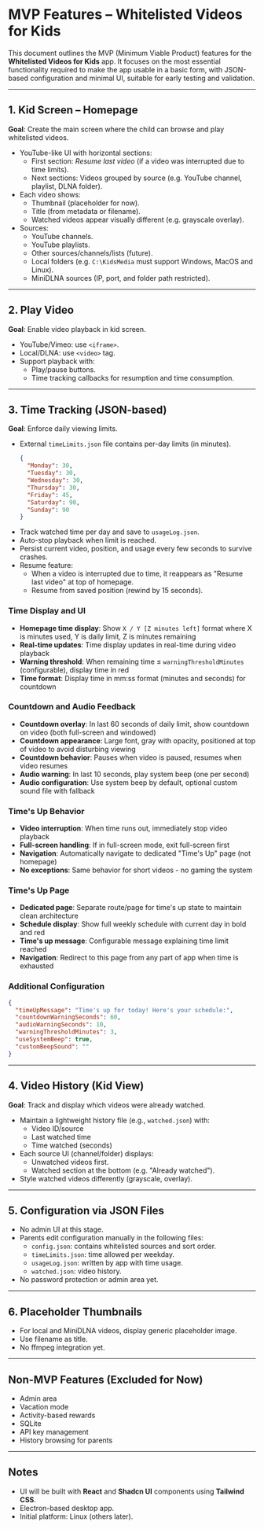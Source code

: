 # MVP Features – Whitelisted Videos for Kids

This document outlines the MVP (Minimum Viable Product) features for the **Whitelisted Videos for Kids** app. It focuses on the most essential functionality required to make the app usable in a basic form, with JSON-based configuration and minimal UI, suitable for early testing and validation.

---

## 1. Kid Screen – Homepage

**Goal**: Create the main screen where the child can browse and play whitelisted videos.

- YouTube-like UI with horizontal sections:
  - First section: *Resume last video* (if a video was interrupted due to time limits).
  - Next sections: Videos grouped by source (e.g. YouTube channel, playlist, DLNA folder).
- Each video shows:
  - Thumbnail (placeholder for now).
  - Title (from metadata or filename).
  - Watched videos appear visually different (e.g. grayscale overlay).
- Sources:
  - YouTube channels.
  - YouTube playlists.
  - Other sources/channels/lists (future).
  - Local folders (e.g. `C:\KidsMedia` must support Windows, MacOS and Linux).
  - MiniDLNA sources (IP, port, and folder path restricted).

---

## 2. Play Video

**Goal**: Enable video playback in kid screen.

- YouTube/Vimeo: use `<iframe>`.
- Local/DLNA: use `<video>` tag.
- Support playback with:
  - Play/pause buttons.
  - Time tracking callbacks for resumption and time consumption.

---

## 3. Time Tracking (JSON-based)

**Goal**: Enforce daily viewing limits.

- External `timeLimits.json` file contains per-day limits (in minutes).
  ```json
  {
    "Monday": 30,
    "Tuesday": 30,
    "Wednesday": 30,
    "Thursday": 30,
    "Friday": 45,
    "Saturday": 90,
    "Sunday": 90
  }
  ```
- Track watched time per day and save to `usageLog.json`.
- Auto-stop playback when limit is reached.
- Persist current video, position, and usage every few seconds to survive crashes.
- Resume feature:
  - When a video is interrupted due to time, it reappears as "Resume last video" at top of homepage.
  - Resume from saved position (rewind by 15 seconds).

### Time Display and UI

- **Homepage time display**: Show `X / Y [Z minutes left]` format where X is minutes used, Y is daily limit, Z is minutes remaining
- **Real-time updates**: Time display updates in real-time during video playback
- **Warning threshold**: When remaining time ≤ `warningThresholdMinutes` (configurable), display time in red
- **Time format**: Display time in mm:ss format (minutes and seconds) for countdown

### Countdown and Audio Feedback

- **Countdown overlay**: In last 60 seconds of daily limit, show countdown on video (both full-screen and windowed)
- **Countdown appearance**: Large font, gray with opacity, positioned at top of video to avoid disturbing viewing
- **Countdown behavior**: Pauses when video is paused, resumes when video resumes
- **Audio warning**: In last 10 seconds, play system beep (one per second)
- **Audio configuration**: Use system beep by default, optional custom sound file with fallback

### Time's Up Behavior

- **Video interruption**: When time runs out, immediately stop video playback
- **Full-screen handling**: If in full-screen mode, exit full-screen first
- **Navigation**: Automatically navigate to dedicated "Time's Up" page (not homepage)
- **No exceptions**: Same behavior for short videos - no gaming the system

### Time's Up Page

- **Dedicated page**: Separate route/page for time's up state to maintain clean architecture
- **Schedule display**: Show full weekly schedule with current day in bold and red
- **Time's up message**: Configurable message explaining time limit reached
- **Navigation**: Redirect to this page from any part of app when time is exhausted

### Additional Configuration

```json
{
  "timeUpMessage": "Time's up for today! Here's your schedule:",
  "countdownWarningSeconds": 60,
  "audioWarningSeconds": 10,
  "warningThresholdMinutes": 3,
  "useSystemBeep": true,
  "customBeepSound": ""
}
```

---

## 4. Video History (Kid View)

**Goal**: Track and display which videos were already watched.

- Maintain a lightweight history file (e.g., `watched.json`) with:
  - Video ID/source
  - Last watched time
  - Time watched (seconds)
- Each source UI (channel/folder) displays:
  - Unwatched videos first.
  - Watched section at the bottom (e.g. "Already watched").
- Style watched videos differently (grayscale, overlay).

---

## 5. Configuration via JSON Files

- No admin UI at this stage.
- Parents edit configuration manually in the following files:
  - `config.json`: contains whitelisted sources and sort order.
  - `timeLimits.json`: time allowed per weekday.
  - `usageLog.json`: written by app with time usage.
  - `watched.json`: video history.
- No password protection or admin area yet.

---

## 6. Placeholder Thumbnails

- For local and MiniDLNA videos, display generic placeholder image.
- Use filename as title.
- No ffmpeg integration yet.

---

## Non-MVP Features (Excluded for Now)

- Admin area
- Vacation mode
- Activity-based rewards
- SQLite
- API key management
- History browsing for parents

---

## Notes

- UI will be built with **React** and **Shadcn UI** components using **Tailwind CSS**.
- Electron-based desktop app.
- Initial platform: Linux (others later).